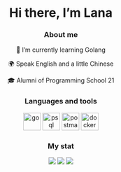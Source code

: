 
<div id="header" align="center">
          <h1>Hi there, I’m Lana</h1>
<div />


### About me
<div style="text-align: center;">
  <p>🌱 I’m currently learning Golang</p>
  <p>🌍 Speak English and a little Chinese</p>
  <p>🎓 Alumni of Programming School 21</p>
</div>

### Languages and tools
<img src="https://cdn.jsdelivr.net/gh/devicons/devicon@latest/icons/go/go-original-wordmark.svg" 
     title="go" width="40" height="40" style="display: inline-block;">
<img src="https://cdn.jsdelivr.net/gh/devicons/devicon/icons/postgresql/postgresql-plain-wordmark.svg" 
     title="psql" width="40" height="40" style="display: inline-block;">
<img src="https://cdn.jsdelivr.net/gh/devicons/devicon@latest/icons/postman/postman-plain.svg" 
     title="postman" width="40" height="40" style="display: inline-block;">
<img src="https://cdn.jsdelivr.net/gh/devicons/devicon@latest/icons/docker/docker-plain-wordmark.svg" 
     title="docker" width="40" height="40" style="display: inline-block;">
          
          
### My stat
<div id="stat" align="center">
          <img src="http://github-profile-summary-cards.vercel.app/api/cards/profile-details?username=lana-cnmd&theme=github_dark" />
          <img src="http://github-profile-summary-cards.vercel.app/api/cards/repos-per-language?username=lana-cnmd&theme=github_dark" />
          <img src="http://github-profile-summary-cards.vercel.app/api/cards/stats?username=lana-cnmd&theme=github_dark" />
<div />

          
          
          
          

